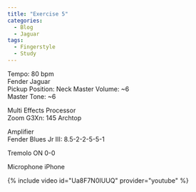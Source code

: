 ```yaml
---
title: "Exercise 5"
categories:
  - Blog
  - Jaguar
tags:
  - Fingerstyle
  - Study
---
```


Tempo: 80 bpm  
Fender Jaguar  
Pickup Position: Neck 
Master Volume: ~6  
Master Tone: ~6 
    
Multi Effects Processor  
Zoom G3Xn: 145 Archtop

Amplifier  
Fender Blues Jr III: 8.5-2-2-5-5-1

Tremolo ON 0-0

Microphone 
iPhone

{% include video id="Ua8F7N0IUUQ" provider="youtube" %}
